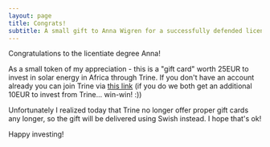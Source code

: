 ```yaml
---
layout: page
title: Congrats!
subtitle: A small gift to Anna Wigren for a successfully defended licentiate thesis
---
```


Congratulations to the licentiate degree Anna!

As a small token of my appreciation - this is a "gift card" worth 25EUR to invest in solar energy in Africa through Trine.
If you don't have an account already you can join Trine via [this link](https://trine.com/just-invested/84039) (if you do we both get an additional 10EUR to invest from Trine... win-win! :))

Unfortunately I realized today that Trine no longer offer proper gift cards any longer, so the gift will be delivered using Swish instead. I hope that's ok!

Happy investing!

